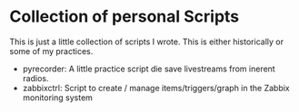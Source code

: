 # Collection of personal Scripts

This is just a little collection of scripts I wrote. This is either historically or some of my practices.

* pyrecorder: A little practice script die save livestreams from inerent radios.
* zabbixctrl: Script to create / manage items/triggers/graph in the Zabbix monitoring system
